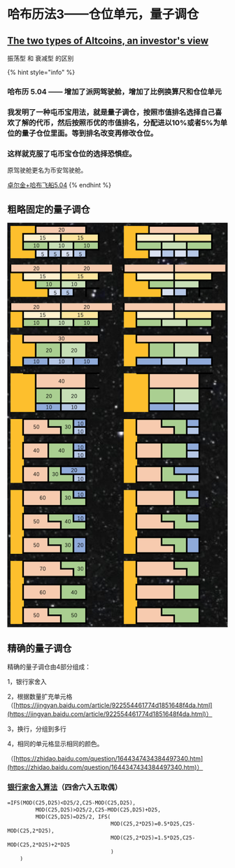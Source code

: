 # 哈布历法3——仓位单元，量子调仓

## [The two types of Altcoins, an investor's view](https://woobull.com/the-two-types-of-altcoins-an-investors-view/)

振荡型 和 衰减型 的区别

{% hint style="info" %}
### 哈布历 5.04 —— 增加了派网驾驶舱，增加了比例换算尺和仓位单元

### **我发明了一种屯币宝用法，就是量子调仓，按照市值排名选择自己喜欢了解的代币，然后按照币优的市值排名，分配进以10%或者5%为单位的量子仓位里面。等到排名改变再修改仓位。**

### **这样就克服了屯币宝仓位的选择恐惧症。**

原驾驶舱更名为币安驾驶舱。

[卓尔金+哈布飞船5.04](https://share.weiyun.com/F5Zb2drW)
{% endhint %}

## 粗略固定的量子调仓

![](../../../.gitbook/assets/ping-mu-kuai-zhao-20210902-xia-wu-3.52.15.png)

## 精确的量子调仓

精确的量子调仓由4部分组成：

1，银行家舍入 

2，根据数量扩充单元格 （[https://jingyan.baidu.com/article/922554461774d1851648f4da.html](https://jingyan.baidu.com/article/922554461774d1851648f4da.html)）

3，换行，分组到多行 

4，相同的单元格显示相同的颜色。

（[https://zhidao.baidu.com/question/1644347434384497340.htm](https://zhidao.baidu.com/question/1644347434384497340.htm)）

### [银行家舍入算法](https://www.ituring.com.cn/article/35304)（四舍六入五取偶）

```text
=IFS(MOD(C25,D25)<D25/2,C25-MOD(C25,D25),
         MOD(C25,D25)>D25/2,C25-MOD(C25,D25)+D25,
         MOD(C25,D25)=D25/2, IFS(
                                 MOD(C25,2*D25)=0.5*D25,C25-MOD(C25,2*D25),
                                 MOD(C25,2*D25)=1.5*D25,C25-MOD(C25,2*D25)+2*D25
                                 )
    )
```

